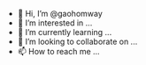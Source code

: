 - 👋 Hi, I’m @gaohomway
- 👀 I’m interested in ...
- 🌱 I’m currently learning ...
- 💞️ I’m looking to collaborate on ...
- 📫 How to reach me ...

<!---
gaohomway/gaohomway is a ✨ special ✨ repository because its `README.md` (this file) appears on your GitHub profile.
You can click the Preview link to take a look at your changes.
--->
